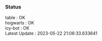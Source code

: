 ### Status


table : OK  
hogwarts : OK  
icy-bot : OK  
Latest Update : 2023-05-22 21:06:33.633641
